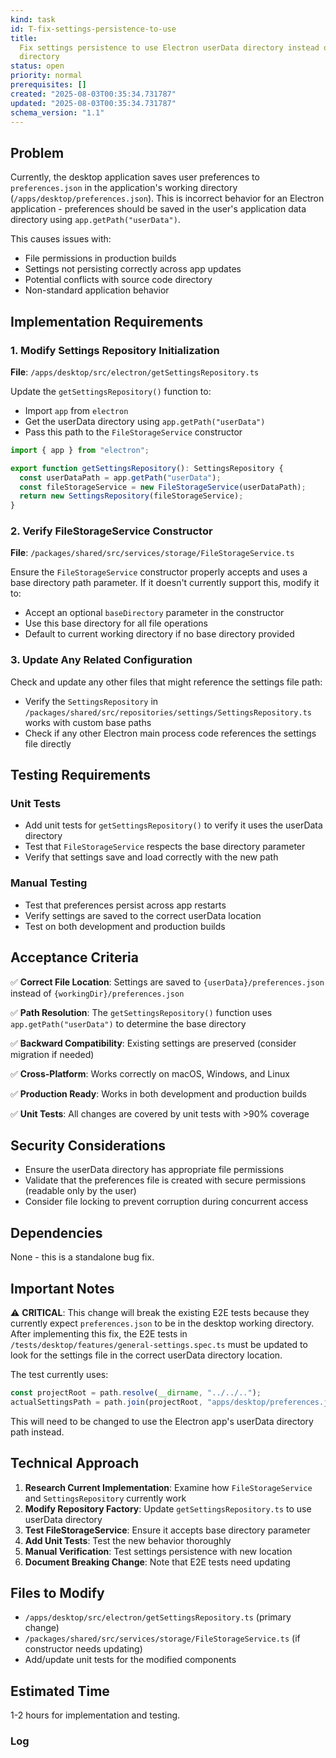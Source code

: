 ```yaml
---
kind: task
id: T-fix-settings-persistence-to-use
title:
  Fix settings persistence to use Electron userData directory instead of working
  directory
status: open
priority: normal
prerequisites: []
created: "2025-08-03T00:35:34.731787"
updated: "2025-08-03T00:35:34.731787"
schema_version: "1.1"
---
```


## Problem

Currently, the desktop application saves user preferences to `preferences.json` in the application's working directory (`/apps/desktop/preferences.json`). This is incorrect behavior for an Electron application - preferences should be saved in the user's application data directory using `app.getPath("userData")`.

This causes issues with:

- File permissions in production builds
- Settings not persisting correctly across app updates
- Potential conflicts with source code directory
- Non-standard application behavior

## Implementation Requirements

### 1. Modify Settings Repository Initialization

**File**: `/apps/desktop/src/electron/getSettingsRepository.ts`

Update the `getSettingsRepository()` function to:

- Import `app` from `electron`
- Get the userData directory using `app.getPath("userData")`
- Pass this path to the `FileStorageService` constructor

```typescript
import { app } from "electron";

export function getSettingsRepository(): SettingsRepository {
  const userDataPath = app.getPath("userData");
  const fileStorageService = new FileStorageService(userDataPath);
  return new SettingsRepository(fileStorageService);
}
```

### 2. Verify FileStorageService Constructor

**File**: `/packages/shared/src/services/storage/FileStorageService.ts`

Ensure the `FileStorageService` constructor properly accepts and uses a base directory path parameter. If it doesn't currently support this, modify it to:

- Accept an optional `baseDirectory` parameter in the constructor
- Use this base directory for all file operations
- Default to current working directory if no base directory provided

### 3. Update Any Related Configuration

Check and update any other files that might reference the settings file path:

- Verify the `SettingsRepository` in `/packages/shared/src/repositories/settings/SettingsRepository.ts` works with custom base paths
- Check if any other Electron main process code references the settings file directly

## Testing Requirements

### Unit Tests

- Add unit tests for `getSettingsRepository()` to verify it uses the userData directory
- Test that `FileStorageService` respects the base directory parameter
- Verify that settings save and load correctly with the new path

### Manual Testing

- Test that preferences persist across app restarts
- Verify settings are saved to the correct userData location
- Test on both development and production builds

## Acceptance Criteria

✅ **Correct File Location**: Settings are saved to `{userData}/preferences.json` instead of `{workingDir}/preferences.json`

✅ **Path Resolution**: The `getSettingsRepository()` function uses `app.getPath("userData")` to determine the base directory

✅ **Backward Compatibility**: Existing settings are preserved (consider migration if needed)

✅ **Cross-Platform**: Works correctly on macOS, Windows, and Linux

✅ **Production Ready**: Works in both development and production builds

✅ **Unit Tests**: All changes are covered by unit tests with >90% coverage

## Security Considerations

- Ensure the userData directory has appropriate file permissions
- Validate that the preferences file is created with secure permissions (readable only by the user)
- Consider file locking to prevent corruption during concurrent access

## Dependencies

None - this is a standalone bug fix.

## Important Notes

⚠️ **CRITICAL**: This change will break the existing E2E tests because they currently expect `preferences.json` to be in the desktop working directory. After implementing this fix, the E2E tests in `/tests/desktop/features/general-settings.spec.ts` must be updated to look for the settings file in the correct userData directory location.

The test currently uses:

```typescript
const projectRoot = path.resolve(__dirname, "../../..");
actualSettingsPath = path.join(projectRoot, "apps/desktop/preferences.json");
```

This will need to be changed to use the Electron app's userData directory path instead.

## Technical Approach

1. **Research Current Implementation**: Examine how `FileStorageService` and `SettingsRepository` currently work
2. **Modify Repository Factory**: Update `getSettingsRepository.ts` to use userData directory
3. **Test FileStorageService**: Ensure it accepts base directory parameter
4. **Add Unit Tests**: Test the new behavior thoroughly
5. **Manual Verification**: Test settings persistence with new location
6. **Document Breaking Change**: Note that E2E tests need updating

## Files to Modify

- `/apps/desktop/src/electron/getSettingsRepository.ts` (primary change)
- `/packages/shared/src/services/storage/FileStorageService.ts` (if constructor needs updating)
- Add/update unit tests for the modified components

## Estimated Time

1-2 hours for implementation and testing.

### Log
